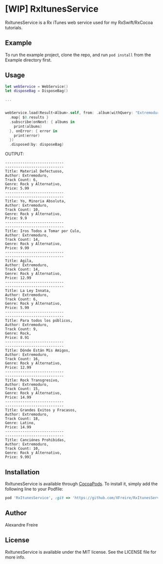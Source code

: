 # [WIP] RxItunesService

RxItunesService is a Rx iTunes web service used for my RxSwift/RxCocoa tutorials.  

## Example

To run the example project, clone the repo, and run `pod install` from the Example directory first.

## Usage 

```swift
let webService = WebService() 
let disposeBag = DisposeBag() 

...


webService.load(Result<Album>.self, from: .album(withQuery: "Extremoduro", limit: 10))
  .map{ $0.results }
  .subscribe(onNext: { albums in
    print(albums)
  }, onError: { error in
    print(error)
  })
  .disposed(by: disposeBag)
```
OUTPUT: 
```
---------------------------
---------------------------
Title: Material Defectuoso,
Author: Extremoduro,
Track Count: 6,
Genre: Rock y Alternativo,
Price: 5.99
---------------------------
---------------------------
Title: Yo, Minoria Absoluta,
Author: Extremoduro,
Track Count: 10,
Genre: Rock y Alternativo,
Price: 9.9
---------------------------
---------------------------
Title: Iros Todos a Tomar por Culo,
Author: Extremoduro,
Track Count: 14,
Genre: Rock y Alternativo,
Price: 9.99
---------------------------
---------------------------
Title: Agila,
Author: Extremoduro,
Track Count: 14,
Genre: Rock y Alternativo,
Price: 12.99
---------------------------
---------------------------
Title: La Ley Innata,
Author: Extremoduro,
Track Count: 6,
Genre: Rock y Alternativo,
Price: 5.99
---------------------------
---------------------------
Title: Para todos los públicos,
Author: Extremoduro,
Track Count: 9,
Genre: Rock,
Price: 8.91
---------------------------
---------------------------
Title: Dónde Están Mis Amigos,
Author: Extremoduro,
Track Count: 16,
Genre: Rock y Alternativo,
Price: 12.99
---------------------------
---------------------------
Title: Rock Transgresivo,
Author: Extremoduro,
Track Count: 15,
Genre: Rock y Alternativo,
Price: 14.99
---------------------------
---------------------------
Title: Grandes Exitos y Fracasos,
Author: Extremoduro,
Track Count: 18,
Genre: Latino,
Price: 14.99
---------------------------
---------------------------
Title: Canciónes Prohibidas,
Author: Extremoduro,
Track Count: 10,
Genre: Rock y Alternativo,
Price: 9.99]
```
## Installation

RxItunesService is available through [CocoaPods](https://cocoapods.org). To install
it, simply add the following line to your Podfile:

```ruby
pod 'RxItunesService', :git => 'https://github.com/XFreire/RxItunesService', :branch => 'master'
```

## Author

Alexandre Freire

## License

RxItunesService is available under the MIT license. See the LICENSE file for more info.
